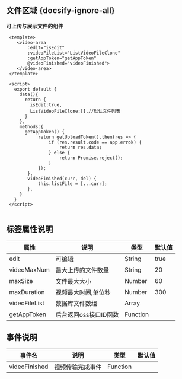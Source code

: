## 文件区域 {docsify-ignore-all}
 
**可上传与展示文件的组件**

```
 <template>
    <video-area
        :edit="isEdit"
        :videoFileList="ListVideoFileClone"
        :getAppToken="getAppToken"
        @videoFinished="videoFinished">
    </video-area>
 </template>

 <script>
   export default {
     data(){
       return {
         isEdit:true,
         ListVideoFileClone:[],//默认文件列表
       }
     },
     methods:{
       getAppToken() {
            return getUploadToken().then(res => {
                if (res.result.code == app.errok) {
                    return res.data;
                } else {
                    return Promise.reject();
                }
            });
        },
        videoFinished(curr, del) {
            this.listFile = [...curr];
        },
     }
   }
 </script>
     
```


 
## 标签属性说明

| 属性 | 说明 | 类型 | 默认值 |
| --- | --- | --- | --- |
| edit | 可编辑 | String | true   |
| videoMaxNum | 最大上传的文件数量 | String |  20  |
| maxSize | 文件最大大小 | Number | 60 |   
| maxDuration | 视频最大时间,单位秒 | Number | 300 |
| videoFileList | 数据库文件数组 | Array |  |
| getAppToken | 后台返回oss接口ID函数 | Function | |

## 事件说明

| 事件名 | 说明 | 类型 | 默认值 |
| --- | --- | --- | --- |
| videoFinished | 视频传输完成事件 | Function |    |
 


 
